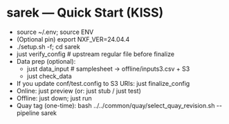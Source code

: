 # sarek — Quick Start (KISS)

- source ~/.env; source ENV
- (Optional pin) export NXF_VER=24.04.4
- ./setup.sh -f; cd sarek
- just verify_config   # upstream regular file before finalize
- Data prep (optional):
  - just data_input     # samplesheet -> offline/inputs3.csv + S3
  - just check_data
- If you update conf/test.config to S3 URIs: just finalize_config
- Online:  just preview  (or: just stub / just test)
- Offline: just down; just run
- Quay tag (one-time): bash ../../common/quay/select_quay_revision.sh --pipeline sarek
